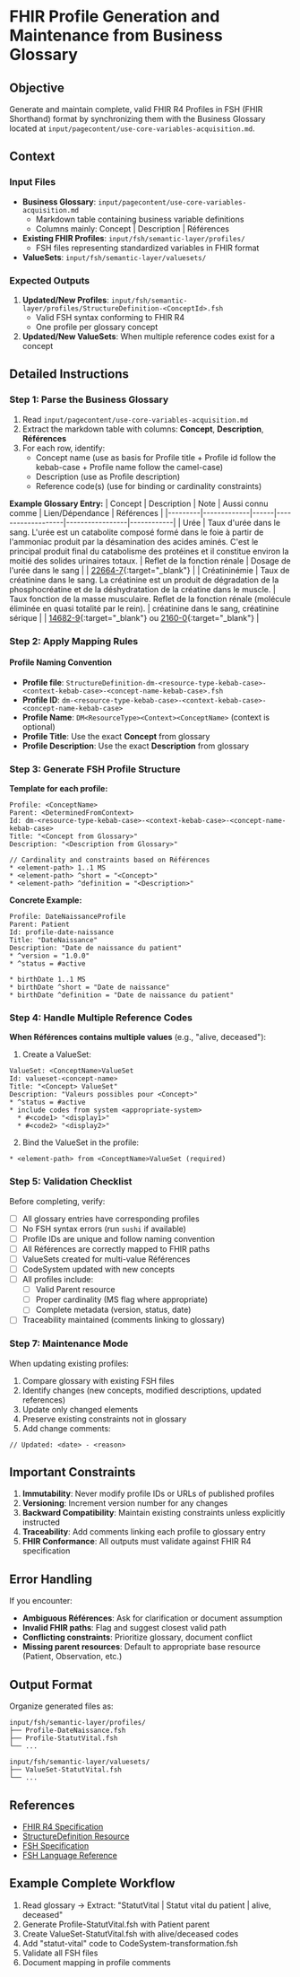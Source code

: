 # FHIR Profile Generation and Maintenance from Business Glossary

## Objective
Generate and maintain complete, valid FHIR R4 Profiles in FSH (FHIR Shorthand) format by synchronizing them with the Business Glossary located at `input/pagecontent/use-core-variables-acquisition.md`.

## Context

### Input Files
- **Business Glossary**: `input/pagecontent/use-core-variables-acquisition.md`
  - Markdown table containing business variable definitions
  - Columns mainly: Concept | Description | Références
- **Existing FHIR Profiles**: `input/fsh/semantic-layer/profiles/`
  - FSH files representing standardized variables in FHIR format
- **ValueSets**: `input/fsh/semantic-layer/valuesets/`

### Expected Outputs
1. **Updated/New Profiles**: `input/fsh/semantic-layer/profiles/StructureDefinition-<ConceptId>.fsh`
   - Valid FSH syntax conforming to FHIR R4
   - One profile per glossary concept
2. **Updated/New ValueSets**: When multiple reference codes exist for a concept

## Detailed Instructions

### Step 1: Parse the Business Glossary
1. Read `input/pagecontent/use-core-variables-acquisition.md`
2. Extract the markdown table with columns: **Concept**, **Description**, **Références**
3. For each row, identify:
   - Concept name (use as basis for Profile title + Profile id follow the kebab-case + Profile name follow the camel-case)
   - Description (use as Profile description)
   - Reference code(s) (use for binding or cardinality constraints)

**Example Glossary Entry:**
| Concept | Description | Note | Aussi connu comme | Lien/Dépendance | Références |
|---------|-------------|------|-------------------|-----------------|------------|
| Urée | Taux d'urée dans le sang. L'urée est un catabolite composé formé dans le foie à partir de l'ammoniac produit par la désamination des acides aminés. C'est le principal produit final du catabolisme des protéines et il constitue environ la moitié des solides urinaires totaux. | Reflet de la fonction rénale | Dosage de l'urée dans le sang | | [22664-7](https://bioloinc.fr/bioloinc/KB/index#Concept:uri=http://www.aphp.fr/LOINC_CircuitBio_Demande/22664-7_Ur%25C3%25A9e){:target="_blank"} |
| Créatininémie | Taux de créatinine dans le sang. La créatinine est un produit de dégradation de la phosphocréatine et de la déshydratation de la créatine dans le muscle. | Taux fonction de la masse musculaire. Reflet de la fonction rénale (molécule éliminée en quasi totalité par le rein). | créatinine dans le sang, créatinine sérique | | [14682-9](https://loinc.org/14682-9/){:target="_blank"} ou [2160-0](https://loinc.org/2160-0/){:target="_blank"} |

### Step 2: Apply Mapping Rules

#### Profile Naming Convention
- **Profile file**: `StructureDefinition-dm-<resource-type-kebab-case>-<context-kebab-case>-<concept-name-kebab-case>.fsh`
- **Profile ID**: `dm-<resource-type-kebab-case>-<context-kebab-case>-<concept-name-kebab-case>`
- **Profile Name**: `DM<ResourceType><Context><ConceptName>` (context is optional)
- **Profile Title**: Use the exact **Concept** from glossary
- **Profile Description**: Use the exact **Description** from glossary

### Step 3: Generate FSH Profile Structure

**Template for each profile:**
```fsh
Profile: <ConceptName>
Parent: <DeterminedFromContext>
Id: dm-<resource-type-kebab-case>-<context-kebab-case>-<concept-name-kebab-case>
Title: "<Concept from Glossary>"
Description: "<Description from Glossary>"

// Cardinality and constraints based on Références
* <element-path> 1..1 MS
* <element-path> ^short = "<Concept>"
* <element-path> ^definition = "<Description>"
```

**Concrete Example:**
```fsh
Profile: DateNaissanceProfile
Parent: Patient
Id: profile-date-naissance
Title: "DateNaissance"
Description: "Date de naissance du patient"
* ^version = "1.0.0"
* ^status = #active

* birthDate 1..1 MS
* birthDate ^short = "Date de naissance"
* birthDate ^definition = "Date de naissance du patient"
```

### Step 4: Handle Multiple Reference Codes

**When Références contains multiple values** (e.g., "alive, deceased"):

1. Create a ValueSet:
```fsh
ValueSet: <ConceptName>ValueSet
Id: valueset-<concept-name>
Title: "<Concept> ValueSet"
Description: "Valeurs possibles pour <Concept>"
* ^status = #active
* include codes from system <appropriate-system>
  * #<code1> "<display1>"
  * #<code2> "<display2>"
```

2. Bind the ValueSet in the profile:
```fsh
* <element-path> from <ConceptName>ValueSet (required)
```

### Step 5: Validation Checklist

Before completing, verify:
- [ ] All glossary entries have corresponding profiles
- [ ] No FSH syntax errors (run `sushi` if available)
- [ ] Profile IDs are unique and follow naming convention
- [ ] All Références are correctly mapped to FHIR paths
- [ ] ValueSets created for multi-value Références
- [ ] CodeSystem updated with new concepts
- [ ] All profiles include:
  - [ ] Valid Parent resource
  - [ ] Proper cardinality (MS flag where appropriate)
  - [ ] Complete metadata (version, status, date)
- [ ] Traceability maintained (comments linking to glossary)

### Step 7: Maintenance Mode

When updating existing profiles:
1. Compare glossary with existing FSH files
2. Identify changes (new concepts, modified descriptions, updated references)
3. Update only changed elements
4. Preserve existing constraints not in glossary
5. Add change comments:
```fsh
// Updated: <date> - <reason>
```

## Important Constraints

1. **Immutability**: Never modify profile IDs or URLs of published profiles
2. **Versioning**: Increment version number for any changes
3. **Backward Compatibility**: Maintain existing constraints unless explicitly instructed
4. **Traceability**: Add comments linking each profile to glossary entry
5. **FHIR Conformance**: All outputs must validate against FHIR R4 specification

## Error Handling

If you encounter:
- **Ambiguous Références**: Ask for clarification or document assumption
- **Invalid FHIR paths**: Flag and suggest closest valid path
- **Conflicting constraints**: Prioritize glossary, document conflict
- **Missing parent resources**: Default to appropriate base resource (Patient, Observation, etc.)

## Output Format

Organize generated files as:
```
input/fsh/semantic-layer/profiles/
├── Profile-DateNaissance.fsh
├── Profile-StatutVital.fsh
└── ...

input/fsh/semantic-layer/valuesets/
├── ValueSet-StatutVital.fsh
└── ...
```

## References
- [FHIR R4 Specification](http://hl7.org/fhir/R4/)
- [StructureDefinition Resource](http://hl7.org/fhir/R4/structuredefinition.html)
- [FSH Specification](https://build.fhir.org/ig/HL7/fhir-shorthand/)
- [FSH Language Reference](https://build.fhir.org/ig/HL7/fhir-shorthand/reference.html)

## Example Complete Workflow

1. Read glossary → Extract: "StatutVital | Statut vital du patient | alive, deceased"
2. Generate Profile-StatutVital.fsh with Patient parent
3. Create ValueSet-StatutVital.fsh with alive/deceased codes
4. Add "statut-vital" code to CodeSystem-transformation.fsh
5. Validate all FSH files
6. Document mapping in profile comments